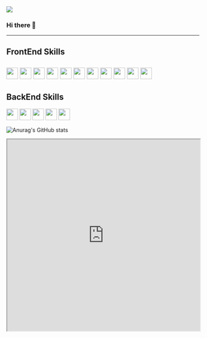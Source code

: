 <img src="https://capsule-render.vercel.app/api?type=waving&color=787A91&height=170&section=header&text=Minicastle%20GitHub&fontSize70" />

### Hi there 👋

---
## FrontEnd Skills
<img src="https://img.shields.io/badge/figma-F7F5EB?style=flat-square&logo=figma&logoColor=#F24E1E
" width='fit-contents' height='30px'/>
<img src="https://img.shields.io/badge/react-F7F5EB?style=flat-square&logo=react&logoColor=#61DAFB
" width='fit-contents' height='30px'/>
<img src="https://img.shields.io/badge/electron-F7F5EB?style=flat-square&logo=electron&logoColor=#47848F
" width='fit-contents' height='30px'/>
<img src="https://img.shields.io/badge/javascript-F7F5EB?style=flat-square&logo=javascript&logoColor=#F7DF1E
" width='fit-contents' height='30px'/>
<img src="https://img.shields.io/badge/Typescript-F7F5EB?style=flat-square&logo=typescript&logoColor=#3178C6
" width='fit-contents' height='30px'/>
<img src="https://img.shields.io/badge/Styled%20Component-F7F5EB?style=flat-square&logo=styled-components&logoColor=#DB7093
" width='fit-contents' height='30px'/>
<img src="https://img.shields.io/badge/sass-F7F5EB?style=flat-square&logo=sass&logoColor=#CC6699
" width='fit-contents' height='30px'/>
<img src="https://img.shields.io/badge/Html-F7F5EB?style=flat-square&logo=html5&logoColor=#E34F26
" width='fit-contents' height='30px'/>
<img src="https://img.shields.io/badge/Vite-F7F5EB?style=flat-square&logo=vite&logoColor=#646CFF
" width='fit-contents' height='30px'/>
<img src="https://img.shields.io/badge/Webpack-F7F5EB?style=flat-square&logo=webpack&logoColor=#8DD6F9
" width='fit-contents' height='30px'/>
<img src="https://img.shields.io/badge/babel-F7F5EB?style=flat-square&logo=babel&logoColor=#F9DC3E
" width='fit-contents' height='30px'/>
---
## BackEnd Skills
<img src="https://img.shields.io/badge/Linux-F7F5EB?style=flat-square&logo=linux&logoColor=#FCC624
" width='fit-contents' height='30px'/>
<img src="https://img.shields.io/badge/Nodejs-F7F5EB?style=flat-square&logo=node.js&logoColor=#339933
" width='fit-contents' height='30px'/>
<img src="https://img.shields.io/badge/Express-F7F5EB?style=flat-square&logo=express&logoColor=#339933
" width='fit-contents' height='30px'/>
<img src="https://img.shields.io/badge/mysql-F7F5EB?style=flat-square&logo=mysql&logoColor=#339933
" width='fit-contents' height='30px'/>
<img src="https://img.shields.io/badge/MariaDB-F7F5EB?style=flat-square&logo=mariadb&logoColor=#339933
" width='fit-contents' height='30px'/>


![Anurag's GitHub stats](https://github-readme-stats.vercel.app/api?username=minicastle&show_icons=true&theme=react)

<iframe width=100% height=500px src='https://minicastle.github.io/'>
<!--
**minicastle/minicastle** is a ✨ _special_ ✨ repository because its `README.md` (this file) appears on your GitHub profile.

Here are some ideas to get you started:

- 🔭 I’m currently working on ...
- 🌱 I’m currently learning ...
- 👯 I’m looking to collaborate on ...
- 🤔 I’m looking for help with ...
- 💬 Ask me about ...
- 📫 How to reach me: ...
- 😄 Pronouns: ...
- ⚡ Fun fact: ...
-->
